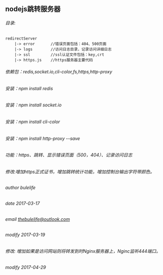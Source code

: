 ## nodejs跳转服务器
###### 目录:
	redirectServer
		|-> error 		//错误页面包括：404、500页面
		|-> logs 		//访问日志目录，记录访问详细日志
		|-> ssl 		//ssl认证文件包括：key,crt
		|-> https.js 	//https服务器主要代码
###### 依赖包：redis,socket.io,cli-color,fs,https,http-proxy
###### 安装：npm install redis
###### 安装：npm install socket.io
###### 安装：npm install cli-color
###### 安装：npm install http-proxy --save
###### 功能：https、跳转、显示错误页面（500，404）、记录访问日志
###### 修改:增加https正式证书，增加跳转统计功能，增加控制台输出字符带颜色。
###### author bulelife
###### date 2017-03-17
###### email thebulelife@outlook.com
###### modify 2017-03-19
###### 修改: 增加如果是访问网站则将转发到时Nginx服务器上，Nginc监听444端口。
###### modify 2017-04-29